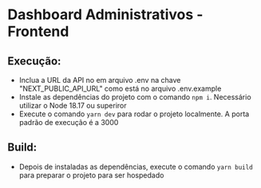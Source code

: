 # Dashboard Administrativos - Frontend

## Execução:
- Inclua a URL da API no em arquivo .env na chave "NEXT_PUBLIC_API_URL" como está no arquivo .env.example
- Instale as dependências do projeto com o comando `npm i`. Necessário utilizar o Node 18.17 ou superiror
- Execute o comando `yarn dev` para rodar o projeto localmente. A porta padrão de execução é a 3000

## Build:
- Depois de instaladas as dependências, execute o comando `yarn build` para preparar o projeto para ser hospedado
